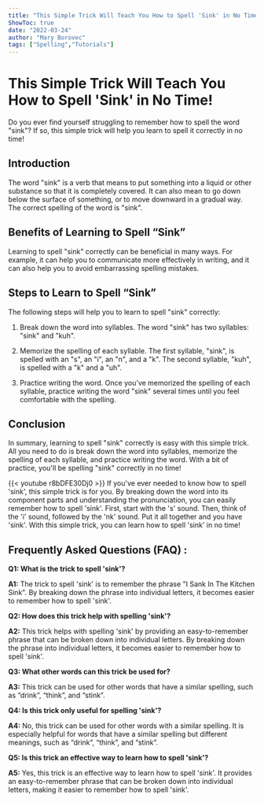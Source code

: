 ```yaml
---
title: "This Simple Trick Will Teach You How to Spell 'Sink' in No Time!"
ShowToc: true 
date: "2022-03-24"
author: "Mary Borovec" 
tags: ["Spelling","Tutorials"]
---
```

# This Simple Trick Will Teach You How to Spell 'Sink' in No Time!

Do you ever find yourself struggling to remember how to spell the word "sink"? If so, this simple trick will help you learn to spell it correctly in no time!

## Introduction

The word "sink" is a verb that means to put something into a liquid or other substance so that it is completely covered. It can also mean to go down below the surface of something, or to move downward in a gradual way. The correct spelling of the word is "sink".

## Benefits of Learning to Spell “Sink”

Learning to spell "sink" correctly can be beneficial in many ways. For example, it can help you to communicate more effectively in writing, and it can also help you to avoid embarrassing spelling mistakes.

## Steps to Learn to Spell “Sink”

The following steps will help you to learn to spell "sink" correctly:

1. Break down the word into syllables. The word "sink" has two syllables: "sink" and "kuh".

2. Memorize the spelling of each syllable. The first syllable, "sink", is spelled with an "s", an "i", an "n", and a "k". The second syllable, "kuh", is spelled with a "k" and a "uh".

3. Practice writing the word. Once you've memorized the spelling of each syllable, practice writing the word "sink" several times until you feel comfortable with the spelling.

## Conclusion

In summary, learning to spell "sink" correctly is easy with this simple trick. All you need to do is break down the word into syllables, memorize the spelling of each syllable, and practice writing the word. With a bit of practice, you'll be spelling "sink" correctly in no time!

{{< youtube r8bDFE30Dj0 >}} 
If you've ever needed to know how to spell 'sink', this simple trick is for you. By breaking down the word into its component parts and understanding the pronunciation, you can easily remember how to spell 'sink'. First, start with the 's' sound. Then, think of the 'i' sound, followed by the 'nk' sound. Put it all together and you have 'sink'. With this simple trick, you can learn how to spell 'sink' in no time!

## Frequently Asked Questions (FAQ) :
**Q1: What is the trick to spell 'sink'?**

**A1:** The trick to spell 'sink' is to remember the phrase "I Sank In The Kitchen Sink". By breaking down the phrase into individual letters, it becomes easier to remember how to spell 'sink'.

**Q2: How does this trick help with spelling 'sink'?**

**A2:** This trick helps with spelling 'sink' by providing an easy-to-remember phrase that can be broken down into individual letters. By breaking down the phrase into individual letters, it becomes easier to remember how to spell 'sink'.

**Q3: What other words can this trick be used for?**

**A3:** This trick can be used for other words that have a similar spelling, such as “drink”, “think”, and “stink”.

**Q4: Is this trick only useful for spelling 'sink'?**

**A4:** No, this trick can be used for other words with a similar spelling. It is especially helpful for words that have a similar spelling but different meanings, such as “drink”, “think”, and “stink”.

**Q5: Is this trick an effective way to learn how to spell 'sink'?**

**A5:** Yes, this trick is an effective way to learn how to spell 'sink'. It provides an easy-to-remember phrase that can be broken down into individual letters, making it easier to remember how to spell 'sink'.





